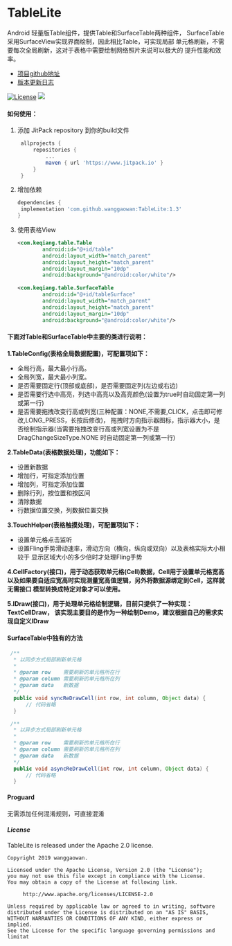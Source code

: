 # TableLite
Android 轻量版Table组件，提供Table和SurfaceTable两种组件，
SurfaceTable采用SurfaceView实现界面绘制，因此相比Table，可实现局部
单元格刷新，不需要每次全局刷新，这对于表格中需要绘制网络照片来说可以极大的
提升性能和效率。
* [项目github地址](https://github.com/wanggaowan/TableLite)
* [版本更新日志](/update.md/)

[![License](https://img.shields.io/badge/license-Apache%202-4EB1BA.svg)](https://www.apache.org/licenses/LICENSE-2.0.html)
[![](https://jitpack.io/v/wanggaowan/TableLite.svg)](https://jitpack.io/#wanggaowan/TableLite)

#### 如何使用：
1. 添加 JitPack repository 到你的build文件
   ```groovy
    allprojects {
    	repositories {
    		...
    		maven { url 'https://www.jitpack.io' }
    	}
    }
   ```

2. 增加依赖
   ```groovy
   dependencies {
   	implementation 'com.github.wanggaowan:TableLite:1.3'
   }
   ```

3. 使用表格View
   ```xml
   <com.keqiang.table.Table
           android:id="@+id/table"
           android:layout_width="match_parent"
           android:layout_height="match_parent"
           android:layout_margin="10dp"
           android:background="@android:color/white"/>
           
   <com.keqiang.table.SurfaceTable
           android:id="@+id/tableSurface"
           android:layout_width="match_parent"
           android:layout_height="match_parent"
           android:layout_margin="10dp"
           android:background="@android:color/white"/>        
   ```
#### 下面对Table和SurfaceTable中主要的类进行说明：
**1.TableConfig(表格全局数据配置)，可配置项如下：**
 - 全局行高，最大最小行高。
 - 全局列宽，最大最小列宽。
 - 是否需要固定行(顶部或底部)，是否需要固定列(左边或右边)
 - 是否需要行选中高亮，列选中高亮以及高亮颜色(设置为true时自动固定第一列或第一行)
 - 是否需要拖拽改变行高或列宽(三种配置：NONE,不需要,CLICK，点击即可修改,LONG_PRESS，长按后修改)，
  拖拽时方向指示器图标，指示器大小，是否绘制指示器(当需要拖拽改变行高或列宽设置为不是DragChangeSizeType.NONE
  时自动固定第一列或第一行)

**2.TableData(表格数据处理)，功能如下：**
 - 设置新数据
 - 增加行，可指定添加位置
 - 增加列，可指定添加位置
 - 删除行列，按位置和按区间
 - 清除数据
 - 行数据位置交换，列数据位置交换

**3.TouchHelper(表格触摸处理)，可配置项如下：**
 - 设置单元格点击监听
 - 设置Fling手势滑动速率，滑动方向（横向，纵向或双向）以及表格实际大小相较于
 显示区域大小的多少倍时才处理Fling手势

**4.CellFactory(接口)，用于动态获取单元格(Cell)数据，Cell用于设置单元格宽高
以及如果要自适应宽高时实现测量宽高值逻辑，另外将数据源绑定到Cell，这样就无需接口
模型转换成特定对象才可以使用。**

**5.IDraw(接口)，用于处理单元格绘制逻辑，目前只提供了一种实现：TextCellDraw，
该实现主要目的是作为一种绘制Demo，建议根据自己的需求实现自定义IDraw**

#### SurfaceTable中独有的方法
```java
 /**
  * 以同步方式局部刷新单元格
  *
  * @param row    需要刷新的单元格所在行
  * @param column 需要刷新的单元格所在列
  * @param data   新数据
  */
  public void syncReDrawCell(int row, int column, Object data) {
      // 代码省略
  }

 /**
  * 以异步方式局部刷新单元格
  *
  * @param row    需要刷新的单元格所在行
  * @param column 需要刷新的单元格所在列
  * @param data   新数据
  */
  public void asyncReDrawCell(int row, int column, Object data) {
      // 代码省略
  }
```

#### Proguard
无需添加任何混淆规则，可直接混淆

#### *License*
TableLite is released under the Apache 2.0 license.
```
Copyright 2019 wanggaowan.

Licensed under the Apache License, Version 2.0 (the "License");
you may not use this file except in compliance with the License.
You may obtain a copy of the License at following link.

     http://www.apache.org/licenses/LICENSE-2.0

Unless required by applicable law or agreed to in writing, software
distributed under the License is distributed on an "AS IS" BASIS,
WITHOUT WARRANTIES OR CONDITIONS OF ANY KIND, either express or implied.
See the License for the specific language governing permissions and
limitat
```